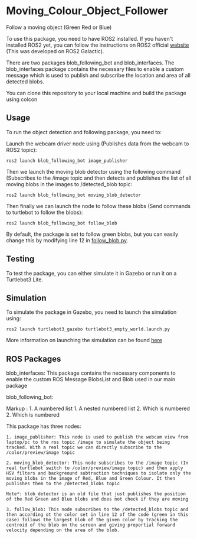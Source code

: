 # Moving_Colour_Object_Follower
Follow a moving object (Green Red or Blue)

To use this package, you need to have ROS2 installed. If you haven't installed ROS2 yet, you can follow the instructions on ROS2 official [website](https://docs.ros.org/en/galactic/Installation.html) (This was developed on ROS2 Galactic).

There are two packages blob_following_bot and blob_interfaces. The blob_interfaces package contains the necessary files to enable a custom message which is used to publish and subscribe the location and area of all detected blobs. 

You can clone this repository to your local machine and build the package using colcon

## Usage

To run the object detection and following package, you need to:

Launch the webcam driver node using (Publishes data from the webcam to ROS2 topic):

```
ros2 launch blob_following_bot image_publisher
```

Then we launch the moving blob detector using the following command (Subscribes to the /image topic and then detects and publishes the list of all moving blobs in the images to /detected_blob topic:
```
ros2 launch blob_following_bot moving_blob_detector
```

Then finally we can launch the node to follow these blobs (Send  commands to turtlebot to follow the blobs):
```
ros2 launch blob_following_bot follow_blob
```

By default, the package is set to follow green blobs, but you can easily change this by modifying line 12 in [follow_blob.py](https://github.com/AmzArch/Moving_Colour_Object_Follower/blob/main/src/blob_following_bot/blob_following_bot/follow_blob.py).


## Testing
To test the package, you can either simulate it in Gazebo or run it on a Turtlebot3 Lite.

## Simulation
To simulate the package in Gazebo, you need to launch the simulation using:
```
ros2 launch turtlebot3_gazebo turtlebot3_empty_world.launch.py
```

More information on launching the simulation can be found [here](https://ubuntu.com/blog/simulate-the-turtlebot3)


## ROS Packages

blob_interfaces: 
  This package contains the necessary components to enable the custom ROS Message BlobsList and Blob used in our main package

blob_following_bot:

 Markup : 1. A numbered list
              1. A nested numbered list
              2. Which is numbered
          2. Which is numbered


  This package has three nodes:
  
    1. image_publisher: This node is used to publish the webcam view from laptop/pc to the ros topic /image to simulate the object being tracked. With a real topic we can directly subscribe to the /color/preview/image topic
    
    2. moving_blob_detector: This node subscribes to the /image topic (In real turtlebot switch to /color/preview/image topic) and then apply HSV filters and backgreound subtraction techniques to isolate only the moving blobs in the image of Red, Blue and Green Colour. It then publishes them to the /detected_blobs topic
    
    Note*: blob_detector is an old file that just publishes the position of the Red Green and Blue blobs and does not check if they are moving
    
    3. follow_blob: This node subscribes to the /detected_blobs topic and then according ot the color set in line 12 of the code (green in this case) follows the largest blob of the given color by tracking the centroid of the blob on the screen and giving proportial forward velocity depending on the area of the blob.
    
